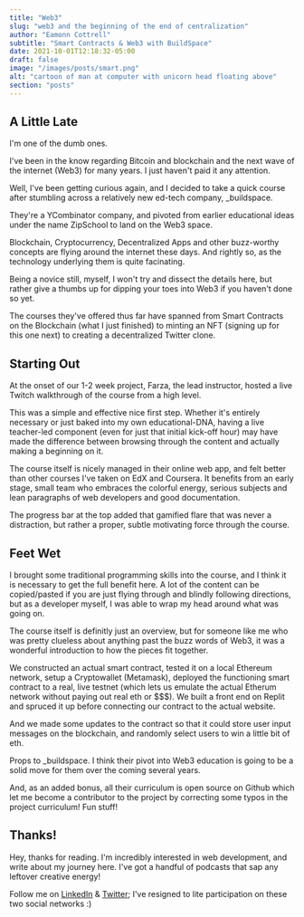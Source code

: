 ```yaml
---
title: "Web3"
slug: "web3 and the beginning of the end of centralization"
author: "Eamonn Cottrell"
subtitle: "Smart Contracts & Web3 with BuildSpace"
date: 2021-10-01T12:18:32-05:00
draft: false
image: "/images/posts/smart.png"
alt: "cartoon of man at computer with unicorn head floating above"
section: "posts"
---
```


## A Little Late

I'm one of the dumb ones.

I've been in the know regarding Bitcoin and blockchain and the next wave of the internet (Web3) for many years. I just haven't paid it any attention.

Well, I've been getting curious again, and I decided to take a quick course after stumbling across a relatively new ed-tech company, _buildspace.

They're a YCombinator company, and pivoted from earlier educational ideas under the name ZipSchool to land on the Web3 space.

Blockchain, Cryptocurrency, Decentralized Apps and other buzz-worthy concepts are flying around the internet these days. And rightly so, as the technology underlying them is quite facinating.

Being a novice still, myself, I won't try and dissect the details here, but rather give a thumbs up for dipping your toes into Web3 if you haven't done so yet.

The courses they've offered thus far have spanned from Smart Contracts on the Blockchain (what I just finished) to minting an NFT (signing up for this one next) to creating a decentralized Twitter clone.

## Starting Out

At the onset of our 1-2 week project, Farza, the lead instructor, hosted a live Twitch walkthrough of the course from a high level.

This was a simple and effective nice first step. Whether it's entirely necessary or just baked into my own educational-DNA, having a live teacher-led component (even for just that initial kick-off hour) may have made the difference between browsing through the content and actually making a beginning on it.

The course itself is nicely managed in their online web app, and felt better than other courses I've taken on EdX and Coursera. It benefits from an early stage, small team who embraces the colorful energy, serious subjects and lean paragraphs of web developers and good documentation.

The progress bar at the top added that gamified flare that was never a distraction, but rather a proper, subtle motivating force through the course.

## Feet Wet

I brought some traditional programming skills into the course, and I think it is necessary to get the full benefit here. A lot of the content can be copied/pasted if you are just flying through and blindly following directions, but as a developer myself, I was able to wrap my head around what was going on.

The course itself is definitly just an overview, but for someone like me who was pretty clueless about anything past the buzz words of Web3, it was a wonderful introduction to how the pieces fit together.

We constructed an actual smart contract, tested it on a local Ethereum network, setup a Cryptowallet (Metamask), deployed the functioning smart contract to a real, live testnet (which lets us emulate the actual Etherum network without paying out real eth or $$$). We built a front end on Replit and spruced it up before connecting our contract to the actual website.

And we made some updates to the contract so that it could store user input messages on the blockchain, and randomly select users to win a little bit of eth.

Props to _buildspace. I think their pivot into Web3 education is going to be a solid move for them over the coming several years.

And, as an added bonus, all their curriculum is open source on Github which let me become a contributor to the project by correcting some typos in the project curriculum! Fun stuff!

## Thanks!

Hey, thanks for reading. I'm incredibly interested in web development, and write about my journey here. I've got a handful of podcasts that sap any leftover creative energy!

Follow me on [LinkedIn](https://linkedin.com/in/eamonncottrell) & [Twitter](https://twitter.com/eamonncottrell); I've resigned to lite participation on these two social networks :)